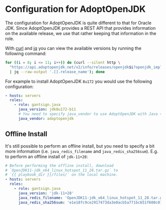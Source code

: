 # Configuration for AdoptOpenJDK

The configuration for AdoptOpenJDK is quite different to that for Oracle JDK.
Since AdoptOpenJDK provides a REST API that provides information on the
available release, we use that rather keeping that information in the role.

With [curl](https://curl.haxx.se) and [jq](https://stedolan.github.io/jq) you
can view the available versions by running the following command:

```bash
for ((i = 8; i <= 11; i++)) do (curl --silent http \
  "https://api.adoptopenjdk.net/v2/info/releases/openjdk$i?openjdk_impl=hotspot" \
  | jq --raw-output '.[].release_name'); done
```

For example to install AdoptOpenJDK `8u172` you would use the following
configuration:

```yaml
- hosts: servers
  roles:
    - role: gantsign.java
      java_version: jdk8u172-b11
      # You need to specify java_vendor to use AdoptOpenJDK with Java < 11
      java_vendor: adoptopenjdk
```

## Offline Install

It's still possible to perform an offline install, but you need to specify a
bit more information (i.e. `java_redis_filename` and
`java_redis_sha256sum`). E.g. to perform an offline install of `jdk-11+28`:

```yaml
# Before performing the offline install, download
# `OpenJDK11-jdk_x64_linux_hotspot_11_28.tar.gz` to
# `{{ playbook_dir }}/files/` on the local machine.
- hosts: servers
  roles:
    - role: gantsign.java
      java_version: 'jdk-11+28'
      java_redis_filename: 'OpenJDK11-jdk_x64_linux_hotspot_11_28.tar.gz'
      java_redis_sha256sum: 'e1e18fc9ce2917473da3e0acb5a771bc651f600c0195a3cb40ef6f22f21660af'
```
